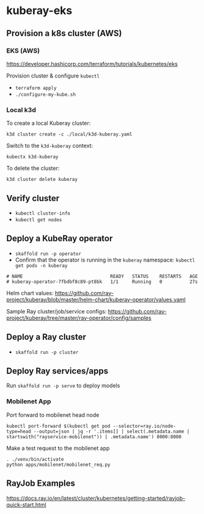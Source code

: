 # kuberay-eks

## Provision a k8s cluster (AWS)

### EKS (AWS)

https://developer.hashicorp.com/terraform/tutorials/kubernetes/eks

Provision cluster & configure `kubectl`

* `terraform apply`
* `./configure-my-kube.sh`

### Local k3d 

To create a local Kuberay cluster:
```
k3d cluster create -c ./local/k3d-kuberay.yaml
```

Switch to the `k3d-kuberay` context:
```
kubectx k3d-kuberay
```

To delete the cluster:
```
k3d cluster delete kuberay
```

## Verify cluster

* `kubectl cluster-info`
* `kubectl get nodes`

## Deploy a KubeRay operator

* `skaffold run -p operator`
* Confirm that the operator is running in the `kuberay` namespace: `kubectl get pods -n kuberay`
```
# NAME                                READY   STATUS    RESTARTS   AGE
# kuberay-operator-7fbdbf8c89-pt8bk   1/1     Running   0          27s
```

Helm chart values: https://github.com/ray-project/kuberay/blob/master/helm-chart/kuberay-operator/values.yaml

Sample Ray cluster/job/service configs: https://github.com/ray-project/kuberay/tree/master/ray-operator/config/samples

## Deploy a Ray cluster

* `skaffold run -p cluster`

## Deploy Ray services/apps

Run `skaffold run -p serve` to deploy models

### Mobilenet App

Port forward to mobilenet head node

```
kubectl port-forward $(kubectl get pod --selector=ray.io/node-type=head --output=json | jq -r '.items[] | select(.metadata.name | startswith("rayservice-mobilenet")) | .metadata.name') 8000:8000
```

Make a test request to the mobilenet app
```
. ./venv/bin/activate
python apps/mobilenet/mobilenet_req.py
```

## RayJob Examples

https://docs.ray.io/en/latest/cluster/kubernetes/getting-started/rayjob-quick-start.html